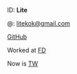 ID: __Lite__

@: <litekok@gmail.com>

[GitHub](http://github.com/lite)

Worked at [FD](http://www.futuredial.com)

Now is [TW](http://www.thouhghtworks.com)


